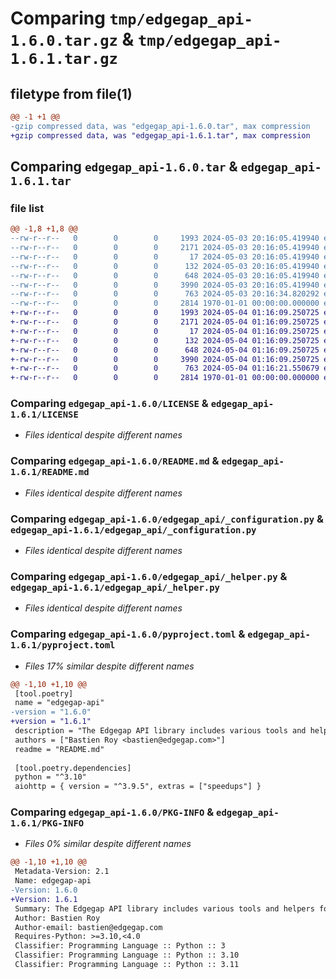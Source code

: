 # Comparing `tmp/edgegap_api-1.6.0.tar.gz` & `tmp/edgegap_api-1.6.1.tar.gz`

## filetype from file(1)

```diff
@@ -1 +1 @@
-gzip compressed data, was "edgegap_api-1.6.0.tar", max compression
+gzip compressed data, was "edgegap_api-1.6.1.tar", max compression
```

## Comparing `edgegap_api-1.6.0.tar` & `edgegap_api-1.6.1.tar`

### file list

```diff
@@ -1,8 +1,8 @@
--rw-r--r--   0        0        0     1993 2024-05-03 20:16:05.419940 edgegap_api-1.6.0/LICENSE
--rw-r--r--   0        0        0     2171 2024-05-03 20:16:05.419940 edgegap_api-1.6.0/README.md
--rw-r--r--   0        0        0       17 2024-05-03 20:16:05.419940 edgegap_api-1.6.0/edgegap_api/BUILD
--rw-r--r--   0        0        0      132 2024-05-03 20:16:05.419940 edgegap_api-1.6.0/edgegap_api/__init__.py
--rw-r--r--   0        0        0      648 2024-05-03 20:16:05.419940 edgegap_api-1.6.0/edgegap_api/_configuration.py
--rw-r--r--   0        0        0     3990 2024-05-03 20:16:05.419940 edgegap_api-1.6.0/edgegap_api/_helper.py
--rw-r--r--   0        0        0      763 2024-05-03 20:16:34.820292 edgegap_api-1.6.0/pyproject.toml
--rw-r--r--   0        0        0     2814 1970-01-01 00:00:00.000000 edgegap_api-1.6.0/PKG-INFO
+-rw-r--r--   0        0        0     1993 2024-05-04 01:16:09.250725 edgegap_api-1.6.1/LICENSE
+-rw-r--r--   0        0        0     2171 2024-05-04 01:16:09.250725 edgegap_api-1.6.1/README.md
+-rw-r--r--   0        0        0       17 2024-05-04 01:16:09.250725 edgegap_api-1.6.1/edgegap_api/BUILD
+-rw-r--r--   0        0        0      132 2024-05-04 01:16:09.250725 edgegap_api-1.6.1/edgegap_api/__init__.py
+-rw-r--r--   0        0        0      648 2024-05-04 01:16:09.250725 edgegap_api-1.6.1/edgegap_api/_configuration.py
+-rw-r--r--   0        0        0     3990 2024-05-04 01:16:09.250725 edgegap_api-1.6.1/edgegap_api/_helper.py
+-rw-r--r--   0        0        0      763 2024-05-04 01:16:21.550679 edgegap_api-1.6.1/pyproject.toml
+-rw-r--r--   0        0        0     2814 1970-01-01 00:00:00.000000 edgegap_api-1.6.1/PKG-INFO
```

### Comparing `edgegap_api-1.6.0/LICENSE` & `edgegap_api-1.6.1/LICENSE`

 * *Files identical despite different names*

### Comparing `edgegap_api-1.6.0/README.md` & `edgegap_api-1.6.1/README.md`

 * *Files identical despite different names*

### Comparing `edgegap_api-1.6.0/edgegap_api/_configuration.py` & `edgegap_api-1.6.1/edgegap_api/_configuration.py`

 * *Files identical despite different names*

### Comparing `edgegap_api-1.6.0/edgegap_api/_helper.py` & `edgegap_api-1.6.1/edgegap_api/_helper.py`

 * *Files identical despite different names*

### Comparing `edgegap_api-1.6.0/pyproject.toml` & `edgegap_api-1.6.1/pyproject.toml`

 * *Files 17% similar despite different names*

```diff
@@ -1,10 +1,10 @@
 [tool.poetry]
 name = "edgegap-api"
-version = "1.6.0"
+version = "1.6.1"
 description = "The Edgegap API library includes various tools and helpers for interacting with RESTful and other types of APIs. It is designed for use within the Edgegap organization."
 authors = ["Bastien Roy <bastien@edgegap.com>"]
 readme = "README.md"
 
 [tool.poetry.dependencies]
 python = "^3.10"
 aiohttp = { version = "^3.9.5", extras = ["speedups"] }
```

### Comparing `edgegap_api-1.6.0/PKG-INFO` & `edgegap_api-1.6.1/PKG-INFO`

 * *Files 0% similar despite different names*

```diff
@@ -1,10 +1,10 @@
 Metadata-Version: 2.1
 Name: edgegap-api
-Version: 1.6.0
+Version: 1.6.1
 Summary: The Edgegap API library includes various tools and helpers for interacting with RESTful and other types of APIs. It is designed for use within the Edgegap organization.
 Author: Bastien Roy
 Author-email: bastien@edgegap.com
 Requires-Python: >=3.10,<4.0
 Classifier: Programming Language :: Python :: 3
 Classifier: Programming Language :: Python :: 3.10
 Classifier: Programming Language :: Python :: 3.11
```

